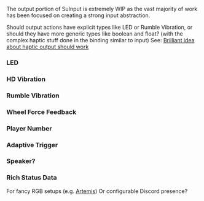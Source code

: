 The output portion of SuInput is extremely WIP as the vast majority of work has been focused on creating a strong input abstraction.

Should output actions have explicit types like LED or Rumble Vibration, or should they have more generic types like boolean and float? (with the complex haptic stuff done in the binding similar to input) See: [Brilliant idea about haptic output should work](https://youtu.be/-XBjj69-uK0?t=909)

### LED
### HD Vibration
### Rumble Vibration
### Wheel Force Feedback
### Player Number
### Adaptive Trigger
### Speaker? 
### Rich Status Data
For fancy RGB setups (e.g. [Artemis](https://github.com/Artemis-RGB/Artemis))
Or configurable Discord presence? 
